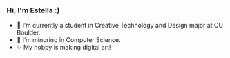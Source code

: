 ### Hi, I'm Estella :)

- 🔭 I’m currently a student in Creative Technology and Design major at CU Boulder. 
- 🌱 I’m minoring in Computer Science. 
- ✨ My hobby is making digital art!
